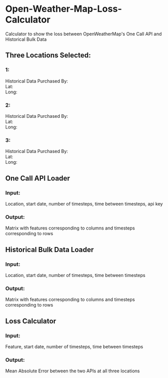 # Open-Weather-Map-Loss-Calculator
Calculator to show the loss between OpenWeatherMap's One Call API and Historical Bulk Data
  
## Three Locations Selected:
### 1:  
Historical Data Purchased By:   
Lat:  
Long:  
  
### 2:
Historical Data Purchased By:  
Lat:  
Long:  
  
### 3: 
Historical Data Purchased By:  
Lat:  
Long:  
  
## One Call API Loader
### Input: 
Location, start date, number of timesteps, time between timesteps, api key
### Output: 
Matrix with features corresponding to columns and timesteps corresponding to rows
  
## Historical Bulk Data Loader
### Input: 
Location, start date, number of timesteps, time between timesteps
### Output: 
Matrix with features corresponding to columns and timesteps corresponding to rows
  
## Loss Calculator
### Input: 
Feature, start date, number of timesteps, time between timesteps
### Output: 
Mean Absolute Error between the two APIs at all three locations

